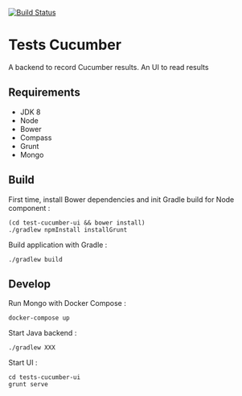 [![Build Status](https://travis-ci.org/pgentile/tests-cucumber.svg?branch=master)](https://travis-ci.org/pgentile/tests-cucumber)

Tests Cucumber
==============

A backend to record Cucumber results. An UI to read results


Requirements
------------

* JDK 8
* Node
* Bower
* Compass
* Grunt
* Mongo


Build
-----

First time, install Bower dependencies and init Gradle build for Node component :

```
(cd test-cucumber-ui && bower install)
./gradlew npmInstall installGrunt
```

Build application with Gradle :

```
./gradlew build
```

Develop
-------

Run Mongo with Docker Compose :

```
docker-compose up
```

Start Java backend :

```
./gradlew XXX
```

Start UI :

```
cd tests-cucumber-ui
grunt serve
```
